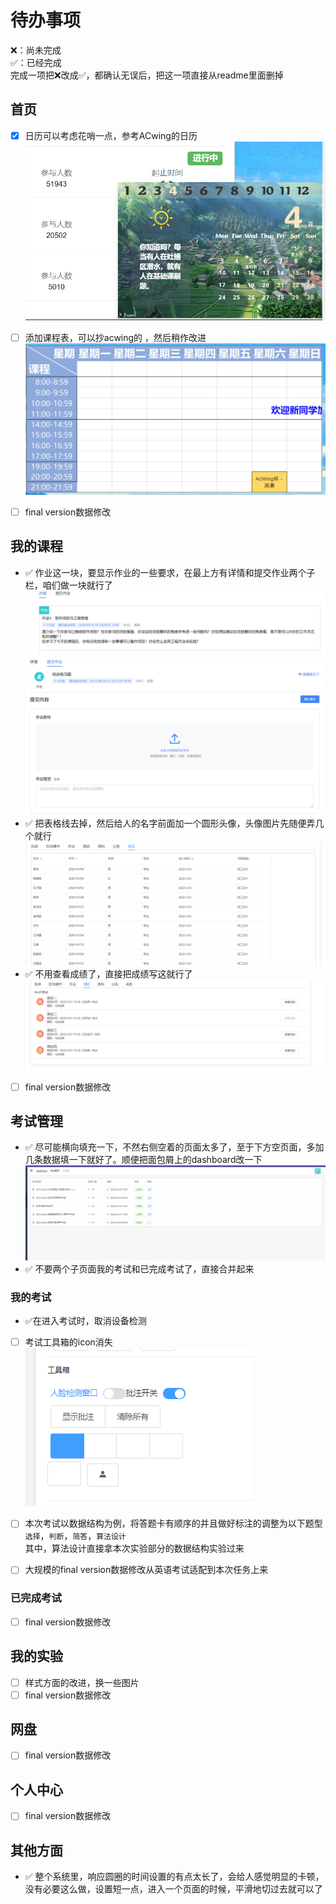 # 待办事项

❌：尚未完成  
✅：已经完成  
完成一项把❌改成✅，都确认无误后，把这一项直接从readme里面删掉

## 首页

- [x] 日历可以考虑花哨一点，参考ACwing的日历
	![](./temp_readme_fig/日历.png)
- [ ] 添加课程表，可以抄acwing的 ，然后稍作改进 
	![](temp_readme_fig/acwing课程表.png)
- [ ] final version数据修改 


## 我的课程

- ✅ 作业这一块，要显示作业的一些要求，在最上方有详情和提交作业两个子栏，咱们做一块就行了  
  	![](temp_readme_fig/作业详情.png)  
  	![](temp_readme_fig/作业.png) 
- ✅ 把表格线去掉，然后给人的名字前面加一个圆形头像，头像图片先随便弄几个就行  
  	![](temp_readme_fig/成员列表.png)  
- ✅ 不用查看成绩了，直接把成绩写这就行了
  	![](temp_readme_fig/查看成绩.png)
- [ ] final version数据修改

## 考试管理
- ✅ 尽可能横向填充一下，不然右侧空着的页面太多了，至于下方空页面，多加几条数据填一下就好了。顺便把面包屑上的dashboard改一下  
	![](temp_readme_fig/考试首页.png)
- ✅ 不要两个子页面我的考试和已完成考试了，直接合并起来


### 我的考试

- ✅在进入考试时，取消设备检测    
- [ ] 考试工具箱的icon消失   
	![](temp_readme_fig/考试工具箱.png)  
- [ ] 本次考试以数据结构为例，将答题卡有顺序的并且做好标注的调整为以下题型
	`选择`，`判断`，`简答`，`算法设计`  
	其中，算法设计直接拿本次实验部分的数据结构实验过来
- [ ] 大规模的final version数据修改从英语考试适配到本次任务上来  


### 已完成考试

- [ ] final version数据修改 

## 我的实验

- [ ] 样式方面的改进，换一些图片  
- [ ] final version数据修改

## 网盘

- [ ] final version数据修改


## 个人中心

- [ ] final version数据修改

## 其他方面

- ✅ 整个系统里，响应圆圈的时间设置的有点太长了，会给人感觉明显的卡顿，没有必要这么做，设置短一点，进入一个页面的时候，平滑地切过去就可以了

